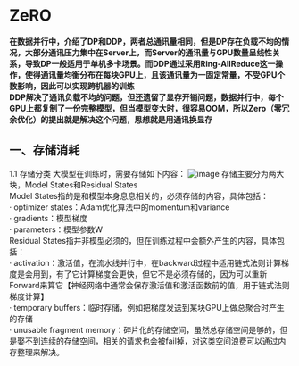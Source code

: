 # ZeRO
**在数据并行中，介绍了DP和DDP，两者总通讯量相同，但是DP存在负载不均的情况，大部分通讯压力集中在Server上，而Server的通讯量与GPU数量呈线性关系，导致DP一般适用于单机多卡场景。而DDP通过采用Ring-AllReduce这一操作，使得通讯量均衡分布在每块GPU上，且该通讯量为一固定常量，不受GPU个数影响，因此可以实现跨机器的训练**  
**DDP解决了通讯负载不均的问题，但还遗留了显存开销问题，数据并行中，每个GPU上都复制了一份完整模型，但当模型变大时，很容易OOM，所以Zero（零冗余优化）的提出就是解决这个问题，思想就是用通讯换显存**
## 一、存储消耗
1.1 存储分类
大模型在训练时，需要存储如下内容：
![image](https://github.com/user-attachments/assets/9a106437-6880-4b1f-ae9f-c5c67f84e29c)
存储主要分为两大块，Model States和Residual States  
Model States指的是和模型本身息息相关的，必须存储的内容，具体包括：  
· optimizer states：Adam优化算法中的momentum和variance  
· gradients：模型梯度  
· parameters：模型参数W  
Residual States指并非模型必须的，但在训练过程中会额外产生的内容，具体包括：  
· activation：激活值，在流水线并行中，在backward过程中适用链式法则计算梯度是会用到，有了它计算梯度会更快，但它不是必须存储的，因为可以重新Forward来算它【神经网络中通常会保存激活值和激活函数前的值，用于链式法则梯度计算】  
· temporary buffers：临时存储，例如把梯度发送到某块GPU上做总聚合时产生的存储  
· unusable fragment memory：碎片化的存储空间，虽然总存储空间是够的，但是娶不到连续的存储空间，相关的请求也会被fail掉，对这类空间浪费可以通过内存整理来解决。
